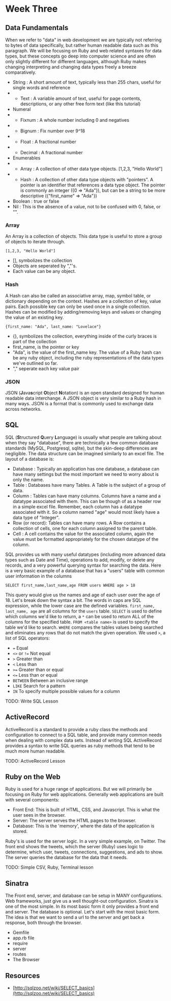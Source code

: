 # Week Three
## Data Fundamentals
When we refer to "data" in web development we are typically not referring to bytes of data specifically, but rather human readable data such as this paragraph. We will be focusing on Ruby and web related syntaxes for data types, but these concepts go deep into computer science and are often only slightly different for different languages, although Ruby makes changing interpreting and changing data types freely a breeze comparatively.

- String : A short amount of text, typically less than 255 chars, useful for single words and reference
- - Text : A variable amount of text, useful for page contents, descriptions, or any other free form text (like this tutorial)
- Numeral
- - Fixnum : A whole number including 0 and negatives
- - Bignum : Fix number over 9^18
- - Float  : A fractional number
- - Decimal : A fractional number
- Enumerables
- - Array : A collection of other data type objects. [1,2,3, "Hello World"]
- - Hash : A collection of other data type objects with "pointers". A pointer is an identifier that references a data type object. The pointer is commonly an integer ({0 => "Ada"}), but can be a string to be more descriptive ({"first_name" => "Ada"})
- Boolean : true or false
- Nil : This is the absence of a value, not to be confused with 0, false, or "".

### Array
An Array is a collection of objects. This data type is useful to store a group of objects to iterate through.

`[1,2,3, "Hello World"]`

- [], symbolizes the collection
- Objects are seperated by ","'s.
- Each value can be any object.

### Hash
  A Hash can also be called an associative array, map, symbol table, or dictionary depending on the context. Hashes are a collection of key, value pairs. Each possible key can only be used once in a single collection. Hashes can be modified by adding/removing keys and values or changing the value of an existing key.

`{first_name: "Ada", last_name: "Lovelace"}`

- {}, symbolizes the collection, everything inside of the curly braces is part of the collection
- first_name, is the pointer or key
- "Ada", is the value of the first_name key. The value of a Ruby hash can be any ruby object, including the ruby representations of the data types we've outlined so far.
- "," seperate each key value pair

### JSON
JSON (**J**ava**s**cript **O**bject **N**otation) is an open standard designed for human readable data interchange. A JSON object is very similar to a Ruby hash in many ways. JSON is a format that is commonly used to exchange data across networks.

## SQL
SQL (**S**tructured **Q**uery **L**anguage) is usually what people are talking about when they say "database", there are technically a few common database standards (MySQL, Postgresql, sqlite), but the skin-deep differences are negligible. The data structure can be imagined similarly to an excel file. The layout of a database is:

- Database : Typically an application has one database, a database can have many settings but the most important we need to worry about is only the name.
- Table : Databases have many Tables. A Table is the subject of a group of data.
- Column : Tables can have many columns. Columns have a name and a datatype associated with them. This can be though of as a header row in a simple excel file. Remember, each column has a datatype associated with it. So a column named "age" would most likely have a data type of "Integer".
- Row (or record): Tables can have many rows. A Row contains a collection of cells, one for each column assigned to the parent table.
- Cell : A cell contains the value for the associated column, again the value must be formatted appropriately for the chosen datatype of the column.

SQL provides us with many useful datatypes (including more advanced data types such as Date and Time), operations to add, modify, or delete any records, and a very powerful querying syntax for searching the data. Here is a very basic example of a database that has a "users" table with common user information in the columns

`SELECT first_name,last_name,age FROM users WHERE age > 18`

This query would give us the names and age of each user over the age of 18. Let's break down the syntax a bit. The words in caps are SQL expression, while the lower case are the defined variables. `first_name, last_name, age` are all columns for the `users` table. `SELECT` is used to define which columns we'd like to return, a `*` can be used to return ALL of the columns for the specified table. `FROM <table name>` is used to specify the table we'd like to search. `WHERE` compares the tables values being searched and eliminates any rows that do not match the given operation. We used `>`, a list of SQL operators:

-  `=`	Equal
-  `<>` or `!=`	Not equal
-  `>`	Greater than
-  `<`	Less than
-  `>=`	Greater than or equal
-  `<=`	Less than or equal
-  `BETWEEN`	Between an inclusive range
-  `LIKE`	Search for a pattern
-  `IN`	To specify multiple possible values for a column

TODO: Write SQL Lesson

## ActiveRecord
ActiveRecord is a standard to provide a ruby class the methods and configuration to connect to a SQL table, and provide many common needs when dealing with complex data sets. Instead of writing SQL ActiveRecord provides a syntax to write SQL queries as ruby methods that tend to be much more human readable.

TODO: ActiveRecord Lesson

## Ruby on the Web
Ruby is used for a huge range of applications. But we will primarily be focusing on Ruby for web applications. Generally web applications are built with several components:

- Front End: This is built of HTML, CSS, and Javascript. This is what the user sees in the browser.
- Server: The server serves the HTML pages to the browser.
- Database: This is the 'memory', where the data of the application is stored.

Ruby's is used for the server logic. In a very simple example, on Twitter. The front end shows the tweets, which the server (Ruby) uses logic to determine, which user, tweets, connections, suggestions, and ads to show. The server queries the database for the data that it needs.

TODO: Simple CSV, Ruby, Terminal lesson

## Sinatra
The Front end, server, and database can be setup in MANY configurations. Web frameworks, just give us a well thought-out configuration. Sinatra is one of the most simple. In its most basic form it only provides a front end and server. The database is optional. Let's start with the most basic form. The idea is that we want to send a url to the server and get back a response, both through the browser.

- Gemfile
- app.rb file
- require
- server
- routes
- The Browser


## Resources

- [http://sqlzoo.net/wiki/SELECT_basics](http://sqlzoo.net/wiki/SELECT_basics)